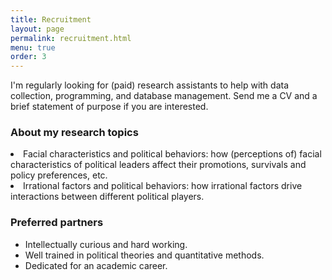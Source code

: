 ```yaml
---
title: Recruitment
layout: page
permalink: recruitment.html
menu: true
order: 3
---
```

I'm regularly looking for (paid) research assistants to help with data collection, programming, and database management. Send me a CV and a brief statement of purpose if you are interested. ​

<h3>About my research topics</h3>
<Li>Facial characteristics and political behaviors: how (perceptions of) facial characteristics of political leaders affect their promotions, survivals and policy preferences, etc.</Li>
<Li>Irrational factors and political behaviors: how irrational factors drive interactions between different political players.</Li>

<h3>Preferred partners</h3>
<ul>
<Li>Intellectually curious and hard working.</Li>

<Li>Well trained in political theories and quantitative methods.</Li>
<Li>Dedicated for an academic career.</Li>
</ul>

